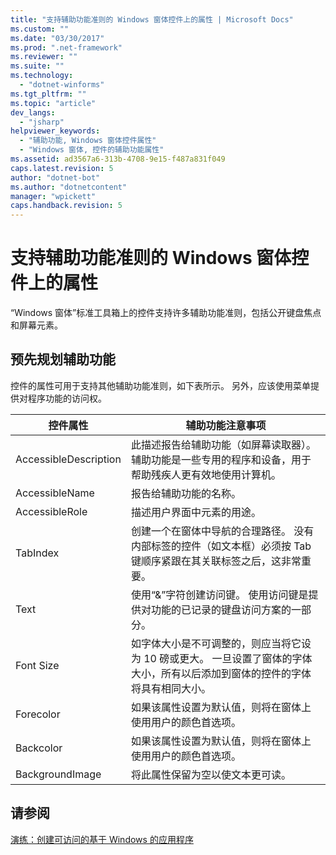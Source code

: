 ```yaml
---
title: "支持辅助功能准则的 Windows 窗体控件上的属性 | Microsoft Docs"
ms.custom: ""
ms.date: "03/30/2017"
ms.prod: ".net-framework"
ms.reviewer: ""
ms.suite: ""
ms.technology: 
  - "dotnet-winforms"
ms.tgt_pltfrm: ""
ms.topic: "article"
dev_langs: 
  - "jsharp"
helpviewer_keywords: 
  - "辅助功能, Windows 窗体控件属性"
  - "Windows 窗体, 控件的辅助功能属性"
ms.assetid: ad3567a6-313b-4708-9e15-f487a831f049
caps.latest.revision: 5
author: "dotnet-bot"
ms.author: "dotnetcontent"
manager: "wpickett"
caps.handback.revision: 5
---
```

# 支持辅助功能准则的 Windows 窗体控件上的属性
“Windows 窗体”标准工具箱上的控件支持许多辅助功能准则，包括公开键盘焦点和屏幕元素。  
  
## 预先规划辅助功能  
 控件的属性可用于支持其他辅助功能准则，如下表所示。  另外，应该使用菜单提供对程序功能的访问权。  
  
|控件属性|辅助功能注意事项|  
|----------|--------------|  
|AccessibleDescription|此描述报告给辅助功能（如屏幕读取器）。  辅助功能是一些专用的程序和设备，用于帮助残疾人更有效地使用计算机。|  
|AccessibleName|报告给辅助功能的名称。|  
|AccessibleRole|描述用户界面中元素的用途。|  
|TabIndex|创建一个在窗体中导航的合理路径。  没有内部标签的控件（如文本框）必须按 Tab 键顺序紧跟在其关联标签之后，这非常重要。|  
|Text|使用“&”字符创建访问键。  使用访问键是提供对功能的已记录的键盘访问方案的一部分。|  
|Font Size|如字体大小是不可调整的，则应当将它设为 10 磅或更大。  一旦设置了窗体的字体大小，所有以后添加到窗体的控件的字体将具有相同大小。|  
|Forecolor|如果该属性设置为默认值，则将在窗体上使用用户的颜色首选项。|  
|Backcolor|如果该属性设置为默认值，则将在窗体上使用用户的颜色首选项。|  
|BackgroundImage|将此属性保留为空以使文本更可读。|  
  
## 请参阅  
 [演练：创建可访问的基于 Windows 的应用程序](../../../../docs/framework/winforms/advanced/walkthrough-creating-an-accessible-windows-based-application.md)
